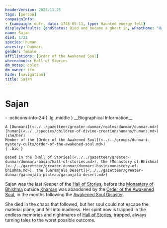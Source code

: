 ```yaml
---
headerVersion: 2023.11.25
tags: [person]
campaignInfo:
- {campaign: dufr, date: 1748-05-11, type: Haunted energy felt}
displayDefaults: {endStatus: Died and became a ghost in, wPastHome: 'Haunts  <home:3rU>'}
name: Sajan
died: 1721
species: human
ancestry: Dunmari
gender: female
affiliations: [Order of the Awakened Soul]
whereabouts: Hall of Stories
dm_notes: color
dm_owner: tim
hide: [navigation]
title: Sajan
---
```

# Sajan
<div class="grid cards ext-narrow-margin ext-one-column" markdown>
- :octicons-info-24:{ .lg .middle } __Biographical Information__

    A [Dunmari](<../../gazetteer/greater-dunmar/realms/dunmar/dunmar.md>) [human](<../../species/children-of-divine-creation/humans/humans.md>) (she/her)  
    Member of the [Order of the Awakened Soul](<../../groups/dunmari-mystery-cults/order-of-the-awakened-soul.md>)  
    { .bio }

    Based in the [Hall of Stories](<../../gazetteer/greater-dunmar/dunmari-basin/hall-of-stories.md>), the [Monastery of Bhishma](<../../gazetteer/greater-dunmar/dunmari-basin/monastery-of-bhishma.md>), the [Garamjala Desert](<../../gazetteer/greater-dunmar/garamjala-plateau/garamjala-desert.md>)
</div>



Sajan was the last Keeper of the [Hall of Stories](<../../gazetteer/greater-dunmar/dunmari-basin/hall-of-stories.md>), before the [Monastery of Bhishma](<../../gazetteer/greater-dunmar/dunmari-basin/monastery-of-bhishma.md>) outside [Kharsan](<../../gazetteer/greater-dunmar/dunmari-basin/kharsan.md>) was abandoned by the [Order of the Awakened Soul](<../../groups/dunmari-mystery-cults/order-of-the-awakened-soul.md>), in the months following the [Awakened Soul Disaster](<../../events/1700s/1718/awakened-soul-disaster.md>). 

She died in the chaos that followed, but her soul could not escape the material plane, and fell into madness. Her spirit now is trapped in the endless memories and nightmares of [Hall of Stories](<../../gazetteer/greater-dunmar/dunmari-basin/hall-of-stories.md>), trapped, always turning tales to the worst possible outcome. 